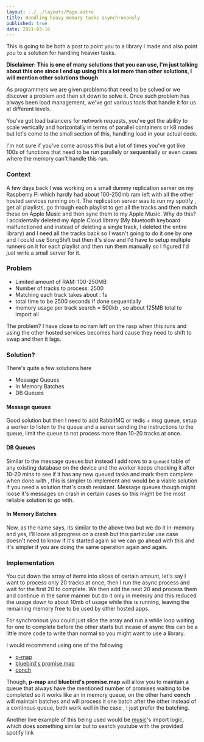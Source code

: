 ```yaml
---
layout: ../../layouts/Page.astro
title: Handling heavy memory tasks asynchronously
published: true
date: 2021-03-16
---
```


This is going to be both a post to point you to a library I made and also point you to a solution for handling heavier tasks.

**Disclaimer: This is one of many solutions that you can use, I'm just talking about this one since I end up using this a lot more than other solutions, I will mention other solutions though**

As programmers we are given problems that need to be solved or we discover a problem and then sit down to solve it. Once such problem has always been load management, we've got various tools that handle it for us at different levels.

You've got load balancers for network requests, you've got the ability to scale vertically and horizontally in terms of parallel containers or k8 nodes but let's come to the small section of this, handling load in your actual code.

I'm not sure if you've come across this but a lot of times you've got like 100s of functions that need to be run parallely or sequentially or even cases where the memory can't handle this run.

### Context

A few days back I was working on a small dummy replication server on my Raspberry Pi which hardly had about 100-250mb ram left with all the other hosted services running on it. The replication server was to run my spotify , get all playlists, go through each playlist to get all the tracks and then match these on Apple Music and then sync them to my Apple Music. Why do this? I accidentally deleted my Apple Cloud library (My bluetooth keyboard malfunctioned and instead of deleting a single track, I deleted the entire library) and I need all the tracks back so I wasn't going to do it one by one and I could use SongShift but then it's slow and I'd have to setup multiple runners on it for each playlist and then run them manually so I figured I'd just write a small server for it.

### Problem

- Limited amount of RAM: 100-250MB
- Number of tracks to process: 2500
- Matching each track takes about : 1s
- total time to be 2500 seconds if done sequentially
- memory usage per track search = 500kb , so about 125MB total to import all

The problem? I have close to no ram left on the rasp when this runs and using the other hosted services becomes hard cause they need to shift to swap and then it lags.

### Solution?

There's quite a few solutions here

- Message Queues
- In Memory Batches
- DB Queues

#### Message queues

Good solution but then I need to add RabbitMQ or redis + msg queue, setup a worker to listen to the queue and a server sending the instructions to the queue, limit the queue to not process more than 10-20 tracks at once.

#### DB Queues

Similar to the message queues but instead I add rows to a `queued` table of any existing database on the device and the worker keeps checking it after 10-20 mins to see if it has any new queued tasks and mark them complete when done with , this is simpler to implement and would be a viable solution if you need a solution that's crash resistant. Message queues though might loose it's messages on crash in certain cases so this might be the most reliable solution to go with.

#### In Memory Batches

Now, as the name says, its similar to the above two but we do it in-memory and yes, I'll loose all progress on a crash but this particular use case doesn't need to know if it's started again so we can go ahead with this and it's simpler if you are doing the same operation again and again.

### Implementation

You cut down the array of items into slices of certain amount, let's say I want to process only 20 tracks at once, then I run the async process and wait for the first 20 to complete. We then add the next 20 and process them and continue in the same manner but do it only in memory and this reduced the usage down to about 10mb of usage while this is running, leaving the remaining memory free to be used by other hosted apps.

For synchronous you could just slice the array and run a while loop waiting for one to complete before the other starts but incase of async this can be a little more code to write than normal so you might want to use a library.

I would recommend using one of the following

- [p-map](https://www.npmjs.com/package/p-map)
- [bluebird's promise.map](http://bluebirdjs.com/docs/api/promise.map.html)
- [conch](https://barelyhuman.github.io/conch/)

Though, **p-map** and **bluebird's promise.map** will allow you to maintain a queue that always have the mentioned number of promises waiting to be completed so it works like an in memory queue, on the other hand **conch** will maintain batches and will process it one batch after the other instead of a continous queue, both work well in the case , I just prefer the batching.

Another live example of this being used would be [music](https://music.reaper.im)'s import logic, which does something similar but to search youtube with the provided spotify link
